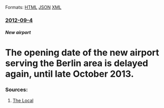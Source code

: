 
Formats: [HTML](/news/2012/09/4/the-opening-date-of-the-new-airport-serving-the-berlin-area-is-delayed-again-until-late-october-2013.html)  [JSON](/news/2012/09/4/the-opening-date-of-the-new-airport-serving-the-berlin-area-is-delayed-again-until-late-october-2013.json)  [XML](/news/2012/09/4/the-opening-date-of-the-new-airport-serving-the-berlin-area-is-delayed-again-until-late-october-2013.xml)  

### [2012-09-4](/news/2012/09/4/index.md)

##### New airport
# The opening date of the new airport serving the Berlin area is delayed again, until late October 2013. 




### Sources:

1. [The Local](http://www.thelocal.de/national/20120904-44761.html)
